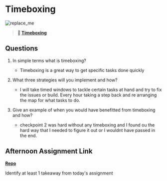# Timeboxing

![replace_me](https://codeworks.blob.core.windows.net/public/assets/img/illustrations/placeholder.svg)
> **📖 [Timeboxing](https://codeworksacademy.com/fs-student-guide/resources/wk5/03-Timeboxing)**

## Questions

1. In simple terms what is timeboxing?
    - Timeboxing is a great way to get specific tasks done quickly 

2. What three strategies will you implement and how?
    - I will take timed windows to tackle certain tasks at hand and try to fix the issues or build. Every hour taking a step back and re arranging the map for what tasks to do. 

3. Give an example of when you would have benefitted from timeboxing and how? 
    -   checkpoint 2 was hard without any timeboxing and I found ou the hard way that I needed to figure it out or I wouldnt have passed in the end.

## Afternoon Assignment Link

**[Repo](https://github.com/ThomF/solarSystem)**

Identify at least 1 takeaway from today's assignment
